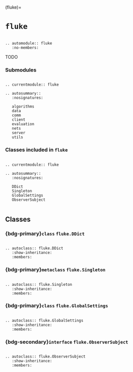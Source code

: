 (fluke)=

# **``fluke``**

```{eval-rst}

.. automodule:: fluke
   :no-members:

```

TODO

<h3>Submodules</h3>

```{eval-rst}

.. currentmodule:: fluke

.. autosummary::
   :nosignatures:

   algorithms
   data
   comm
   client
   evaluation
   nets
   server
   utils

```

<h3>

Classes included in ``fluke``

</h3>

```{eval-rst}

.. currentmodule:: fluke

.. autosummary::
   :nosignatures:

   DDict
   Singleton
   GlobalSettings
   ObserverSubject
   
```

## Classes

<h3>

{bdg-primary}`class` ``fluke.DDict``

</h3>

```{eval-rst}

.. autoclass:: fluke.DDict
   :show-inheritance:
   :members:

```

<h3>

{bdg-primary}`metaclass` ``fluke.Singleton``

</h3>

```{eval-rst}

.. autoclass:: fluke.Singleton
   :show-inheritance:
   :members:

```

<h3>

{bdg-primary}`class` ``fluke.GlobalSettings``

</h3>

```{eval-rst}

.. autoclass:: fluke.GlobalSettings
   :show-inheritance:
   :members:

```

<h3>

{bdg-secondary}`interface` ``fluke.ObserverSubject``

</h3>


```{eval-rst}

.. autoclass:: fluke.ObserverSubject
   :show-inheritance:
   :members:

```